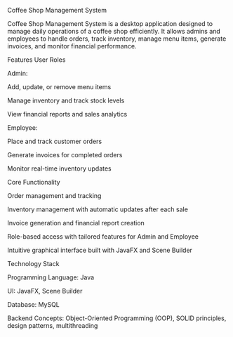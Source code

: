 Coffee Shop Management System

Coffee Shop Management System is a desktop application designed to manage daily operations of a coffee shop efficiently. It allows admins and employees to handle orders, track inventory, manage menu items, generate invoices, and monitor financial performance.

Features
User Roles

Admin:

Add, update, or remove menu items

Manage inventory and track stock levels

View financial reports and sales analytics

Employee:

Place and track customer orders

Generate invoices for completed orders

Monitor real-time inventory updates

Core Functionality

Order management and tracking

Inventory management with automatic updates after each sale

Invoice generation and financial report creation

Role-based access with tailored features for Admin and Employee

Intuitive graphical interface built with JavaFX and Scene Builder

Technology Stack

Programming Language: Java

UI: JavaFX, Scene Builder

Database: MySQL

Backend Concepts: Object-Oriented Programming (OOP), SOLID principles, design patterns, multithreading
